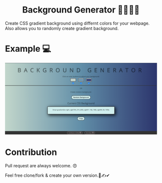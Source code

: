 <h1 align='center'>Background Generator 🌈🎆🎇🚀</h1>

Create CSS gradient background using differnt colors for your webpage. Also allows you to randomly create gradient background.

# Example 💻

![GitHub Logo](/img/bg-example-img.PNG)

# Contribution

Pull request are always welcome. 😍

Feel free clone/fork & create your own version.🙌✍✔
